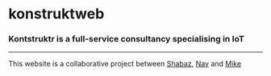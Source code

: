 # konstruktweb

### Kontstruktr is a full-service consultancy specialising in IoT

---

This website is a collaborative project between [Shabaz](@shabaz123), [Nav](@navbisla) and [Mike](@MakeItBack)
